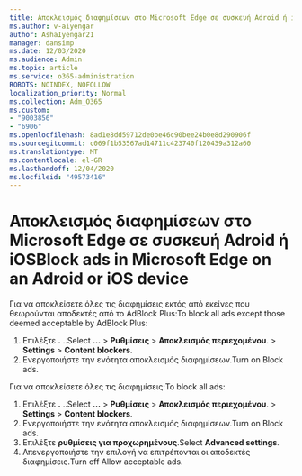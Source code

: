 ```yaml
---
title: Αποκλεισμός διαφημίσεων στο Microsoft Edge σε συσκευή Adroid ή iOS
ms.author: v-aiyengar
author: AshaIyengar21
manager: dansimp
ms.date: 12/03/2020
ms.audience: Admin
ms.topic: article
ms.service: o365-administration
ROBOTS: NOINDEX, NOFOLLOW
localization_priority: Normal
ms.collection: Adm_O365
ms.custom:
- "9003856"
- "6906"
ms.openlocfilehash: 8ad1e8dd59712de0be46c90bee24b0e8d290906f
ms.sourcegitcommit: c069f1b53567ad14711c423740f120439a312a60
ms.translationtype: MT
ms.contentlocale: el-GR
ms.lasthandoff: 12/04/2020
ms.locfileid: "49573416"
---
```

# <a name="block-ads-in-microsoft-edge-on-an-adroid-or-ios-device"></a><span data-ttu-id="3eaae-102">Αποκλεισμός διαφημίσεων στο Microsoft Edge σε συσκευή Adroid ή iOS</span><span class="sxs-lookup"><span data-stu-id="3eaae-102">Block ads in Microsoft Edge on an Adroid or iOS device</span></span>

<span data-ttu-id="3eaae-103">Για να αποκλείσετε όλες τις διαφημίσεις εκτός από εκείνες που θεωρούνται αποδεκτές από το AdBlock Plus:</span><span class="sxs-lookup"><span data-stu-id="3eaae-103">To block all ads except those deemed acceptable by AdBlock Plus:</span></span>
1. <span data-ttu-id="3eaae-104">Επιλέξτε **.** ..</span><span class="sxs-lookup"><span data-stu-id="3eaae-104">Select **…**</span></span><span data-ttu-id="3eaae-105"> > **Ρυθμίσεις**  >  **Αποκλεισμός περιεχομένου**.</span><span class="sxs-lookup"><span data-stu-id="3eaae-105"> > **Settings** > **Content blockers**.</span></span>
2. <span data-ttu-id="3eaae-106">Ενεργοποιήστε την ενότητα αποκλεισμός διαφημίσεων.</span><span class="sxs-lookup"><span data-stu-id="3eaae-106">Turn on Block ads.</span></span>

<span data-ttu-id="3eaae-107">Για να αποκλείσετε όλες τις διαφημίσεις:</span><span class="sxs-lookup"><span data-stu-id="3eaae-107">To block all ads:</span></span>
1. <span data-ttu-id="3eaae-108">Επιλέξτε **.** ..</span><span class="sxs-lookup"><span data-stu-id="3eaae-108">Select **…**</span></span><span data-ttu-id="3eaae-109"> > **Ρυθμίσεις**  >  **Αποκλεισμός περιεχομένου**.</span><span class="sxs-lookup"><span data-stu-id="3eaae-109"> > **Settings** > **Content blockers**.</span></span>
2. <span data-ttu-id="3eaae-110">Ενεργοποιήστε την ενότητα αποκλεισμός διαφημίσεων.</span><span class="sxs-lookup"><span data-stu-id="3eaae-110">Turn on Block ads.</span></span>
3. <span data-ttu-id="3eaae-111">Επιλέξτε **ρυθμίσεις για προχωρημένους**.</span><span class="sxs-lookup"><span data-stu-id="3eaae-111">Select **Advanced settings**.</span></span>
4. <span data-ttu-id="3eaae-112">Απενεργοποιήστε την επιλογή να επιτρέπονται οι αποδεκτές διαφημίσεις.</span><span class="sxs-lookup"><span data-stu-id="3eaae-112">Turn off Allow acceptable ads.</span></span>